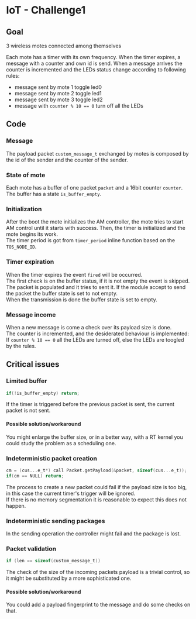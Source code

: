 # IoT - Challenge1

## Goal

3 wireless motes connected among themselves

Each mote has a timer with its own frequency. When the timer expires, a message with a counter and own id is send. 
When a message arrives the counter is incremented and the LEDs status change according to following rules:

- message sent by mote 1 toggle led0
- message sent by mote 2 toggle led1
- message sent by mote 3 toggle led2
- message with `counter % 10 == 0` turn off all the LEDs

## Code

### Message

The payload packet `custom_message_t` exchanged by motes is composed by the id of the sender and the counter of the sender.

### State of mote

Each mote has a buffer of one packet `packet` and a 16bit counter `counter`. The buffer has a state `is_buffer_empty`.

### Initialization

After the boot the mote initializes the AM controller, the mote tries to start AM control until it starts with success. Then, the timer is initialized and the mote begins its work.  
The timer period is got from `timer_period` inline function based on the `TOS_NODE_ID`.

### Timer expiration

When the timer expires the event `fired` will be occurred.  
The first check is on the buffer status, if it is not empty the event is skipped.  
The packet is populated and it tries to sent it. If the module accept to send the packet the buffer state is set to not empty.  
When the transmission is done the buffer state is set to empty.

### Message income

When a new message is come a check over its payload size is done.  
The counter is incremented, and the desiderated behaviour is implemented:  
If `counter % 10 == 0` all the LEDs are turned off, else the LEDs are toogled by the rules.

## Critical issues

### Limited buffer

```C
if(!is_buffer_empty) return;
```

If the timer is triggered before the previous packet is sent, the current packet is not sent.

#### Possible solution/workaround

You might enlarge the buffer size, or in a better way, with a RT kernel you could study the problem as a scheduling one.

### Indeterministic packet creation

```C
cm = (cus...e_t*) call Packet.getPayload(&packet, sizeof(cus...e_t));
if(cm == NULL) return;
```

The process to create a new packet could fail if the payload size is too big, in this case the current timer's trigger will be ignored.  
If there is no memory segmentation it is reasonable to expect this does not happen.

### Indeterministic sending packages

In the sending operation the controller might fail and the package is lost.

### Packet validation

```C
if (len == sizeof(custom_message_t))
```

The check of the size of the incoming packets payload is a trivial control, so it might be substituted by a more sophisticated one.

#### Possible solution/workaround

You could add a payload fingerprint to the message and do some checks on that.